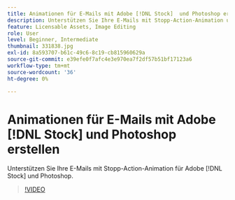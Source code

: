 ```yaml
---
title: Animationen für E-Mails mit Adobe [!DNL Stock]  und Photoshop erstellen
description: Unterstützen Sie Ihre E-Mails mit Stopp-Action-Animation unter Adobe [!DNL Stock]  und Photoshop
feature: Licensable Assets, Image Editing
role: User
level: Beginner, Intermediate
thumbnail: 331838.jpg
exl-id: 8a593707-b61c-49c6-8c19-cb815960629a
source-git-commit: e39efe0f7afc4e3e970ea7f2df57b51bf17123a6
workflow-type: tm+mt
source-wordcount: '36'
ht-degree: 0%

---
```


# Animationen für E-Mails mit Adobe [!DNL Stock] und Photoshop erstellen

Unterstützen Sie Ihre E-Mails mit Stopp-Action-Animation für Adobe [!DNL Stock] und Photoshop.

>[!VIDEO](https://video.tv.adobe.com/v/331838?hidetitle=true)
